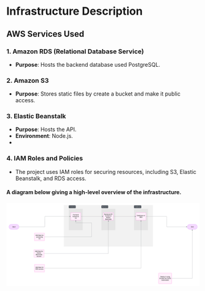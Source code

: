 # Infrastructure Description

## AWS Services Used

### 1. **Amazon RDS (Relational Database Service)**

- **Purpose**: Hosts the backend database used PostgreSQL.

### 2. **Amazon S3**

- **Purpose**: Stores static files by create a bucket and make it public access.

### 3. **Elastic Beanstalk**

- **Purpose**: Hosts the API.
- **Environment**: Node.js.
-

### 4. **IAM Roles and Policies**

- The project uses IAM roles for securing resources, including S3, Elastic Beanstalk, and RDS access.

#### A diagram below giving a high-level overview of the infrastructure.

![Infrastructure_description!](./assets/Infrastructure_description.png)
